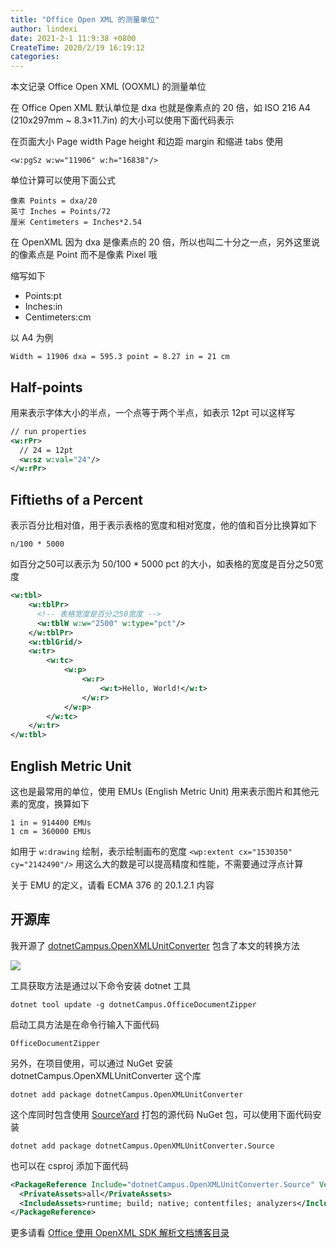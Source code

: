 ```yaml
---
title: "Office Open XML 的测量单位"
author: lindexi
date: 2021-2-1 11:9:38 +0800
CreateTime: 2020/2/19 16:19:12
categories: 
---
```


本文记录 Office Open XML (OOXML) 的测量单位

<!--more-->


<!-- CreateTime:2020/2/19 16:19:12 -->



在 Office Open XML 默认单位是 dxa 也就是像素点的 20 倍，如 ISO 216 A4 (210x297mm ~ 8.3×11.7in) 的大小可以使用下面代码表示

在页面大小 Page width Page height 和边距 margin 和缩进 tabs 使用

```
<w:pgSz w:w="11906" w:h="16838"/>
```

单位计算可以使用下面公式

```
像素 Points = dxa/20 
英寸 Inches = Points/72
厘米 Centimeters = Inches*2.54
```

在 OpenXML 因为 dxa 是像素点的 20 倍，所以也叫二十分之一点，另外这里说的像素点是 Point 而不是像素 Pixel 哦

缩写如下

- Points:pt
- Inches:in
- Centimeters:cm

以 A4 为例

```
Width = 11906 dxa = 595.3 point = 8.27 in = 21 cm
```

## Half-points

用来表示字体大小的半点，一个点等于两个半点，如表示 12pt 可以这样写

```xml
// run properties
<w:rPr>
  // 24 = 12pt
  <w:sz w:val="24"/>
</w:rPr>
```

## Fiftieths of a Percent

表示百分比相对值，用于表示表格的宽度和相对宽度，他的值和百分比换算如下

```
n/100 * 5000
```

如百分之50可以表示为 50/100 * 5000 pct 的大小，如表格的宽度是百分之50宽度

```xml
<w:tbl>
    <w:tblPr>
      <!-- 表格宽度是百分之50宽度 -->
      <w:tblW w:w="2500" w:type="pct"/>
    </w:tblPr>
    <w:tblGrid/>
    <w:tr>
        <w:tc>
            <w:p>
                <w:r>
                    <w:t>Hello, World!</w:t>
                </w:r>
            </w:p>
        </w:tc>
    </w:tr>
</w:tbl>
```

## English Metric Unit

这也是最常用的单位，使用 EMUs (English Metric Unit) 用来表示图片和其他元素的宽度，换算如下

```
1 in = 914400 EMUs
1 cm = 360000 EMUs
```

如用于 `w:drawing` 绘制，表示绘制画布的宽度 `<wp:extent cx="1530350" cy="2142490"/>` 用这么大的数是可以提高精度和性能，不需要通过浮点计算

关于 EMU 的定义，请看 ECMA 376 的 20.1.2.1 内容

## 开源库

我开源了 [dotnetCampus.OpenXMLUnitConverter](https://github.com/dotnet-campus/dotnetCampus.OfficeDocumentZiper) 包含了本文的转换方法

<!-- ![](image/Office Open XML 的测量单位/Office Open XML 的测量单位0.png) -->

![](http://image.acmx.xyz/lindexi%2F20207281217352399.jpg)

工具获取方法是通过以下命令安装 dotnet 工具

```
dotnet tool update -g dotnetCampus.OfficeDocumentZipper
```

启动工具方法是在命令行输入下面代码

```
OfficeDocumentZipper
```

另外，在项目使用，可以通过 NuGet 安装 dotnetCampus.OpenXMLUnitConverter 这个库

```
dotnet add package dotnetCampus.OpenXMLUnitConverter
```

这个库同时包含使用 [SourceYard](https://github.com/dotnet-campus/SourceYard) 打包的源代码 NuGet 包，可以使用下面代码安装

```
dotnet add package dotnetCampus.OpenXMLUnitConverter.Source
```

也可以在 csproj 添加下面代码

```xml
<PackageReference Include="dotnetCampus.OpenXMLUnitConverter.Source" Version="1.0.2-alpah01">
  <PrivateAssets>all</PrivateAssets>
  <IncludeAssets>runtime; build; native; contentfiles; analyzers</IncludeAssets>
</PackageReference>
```

更多请看 [Office 使用 OpenXML SDK 解析文档博客目录](https://blog.lindexi.com/post/Office-%E4%BD%BF%E7%94%A8-OpenXML-SDK-%E8%A7%A3%E6%9E%90%E6%96%87%E6%A1%A3%E5%8D%9A%E5%AE%A2%E7%9B%AE%E5%BD%95.html )

